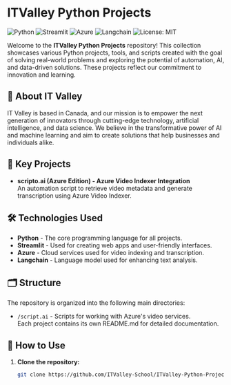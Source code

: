 # ITValley Python Projects

![Python](https://img.shields.io/badge/python-v3.8+-blue)
![Streamlit](https://img.shields.io/badge/Streamlit-Used-orange)
![Azure](https://img.shields.io/badge/Azure-Integration-blue)
![Langchain](https://img.shields.io/badge/Langchain-AI-green)
![License: MIT](https://img.shields.io/badge/License-MIT-green)

Welcome to the **ITValley Python Projects** repository! This collection showcases various Python projects, tools, and scripts created with the goal of solving real-world problems and exploring the potential of automation, AI, and data-driven solutions. These projects reflect our commitment to innovation and learning.

## 🚀 About IT Valley

IT Valley is based in Canada, and our mission is to empower the next generation of innovators through cutting-edge technology, artificial intelligence, and data science. We believe in the transformative power of AI and machine learning and aim to create solutions that help businesses and individuals alike.

## 🧠 Key Projects

- **scripto.ai (Azure Edition) - Azure Video Indexer Integration**  
  An automation script to retrieve video metadata and generate transcription using Azure Video Indexer.

## 🛠️ Technologies Used

- **Python** - The core programming language for all projects.
- **Streamlit** - Used for creating web apps and user-friendly interfaces.
- **Azure** - Cloud services used for video indexing and transcription.
- **Langchain** - Language model used for enhancing text analysis.

## 🗂️ Structure

The repository is organized into the following main directories:

- `/script.ai` - Scripts for working with Azure's video services.  
  Each project contains its own README.md for detailed documentation.

## 📝 How to Use

1. **Clone the repository:**

   ```bash
   git clone https://github.com/ITValley-School/ITValley-Python-Projects.git
